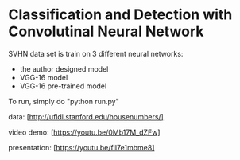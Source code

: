 # Classification and Detection with Convolutinal Neural Network

SVHN data set is train on 3 different neural networks:
- the author designed model
- VGG-16 model
- VGG-16 pre-trained model

To run, simply do "python run.py"

data: [http://ufldl.stanford.edu/housenumbers/]

video demo: [https://youtu.be/0Mb17M_dZFw]

presentation: [https://youtu.be/fiI7e1mbme8]